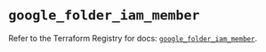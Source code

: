 # `google_folder_iam_member`

Refer to the Terraform Registry for docs: [`google_folder_iam_member`](https://registry.terraform.io/providers/hashicorp/google-beta/6.17.0/docs/resources/google_folder_iam_member).

